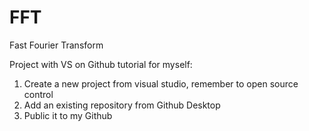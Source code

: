 # FFT
Fast Fourier Transform

Project with VS on Github tutorial for myself:
  1. Create a new project from visual studio, remember to open source control
  2. Add an existing repository from Github Desktop
  3. Public it to my Github

